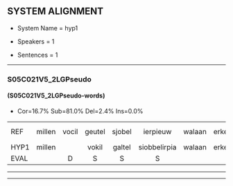 
## SYSTEM ALIGNMENT

- System Name = hyp1

- Speakers = 1

- Sentences = 1

---

### S05C021V5_2LGPseudo

#### (S05C021V5_2LGPseudo-words)

- Cor=16.7%	Sub=81.0%	Del=2.4%	Ins=0.0%

|  |  |  |  |  |  |  |  |  |  |  |  |  |  |  |  |  |  |  |  |  |  |  |  |  |  |  |  |  |  |  |  |  |  |  |  |  |  |  |  |  |  |  |
|:--- |:---:|:---:|:---:|:---:|:---:|:---:|:---:|:---:|:---:|:---:|:---:|:---:|:---:|:---:|:---:|:---:|:---:|:---:|:---:|:---:|:---:|:---:|:---:|:---:|:---:|:---:|:---:|:---:|:---:|:---:|:---:|:---:|:---:|:---:|:---:|:---:|:---:|:---:|:---:|:---:|:---:|:---:|
| REF | millen | vocil | geutel | sjobel | ierpieuw | walaan | erke | * | haweel | saarweng | gevicht*(gezicht) | eemde | bepoud | orstalk | veten | gefouw | * | vurpaand | nizung | fiewon | kneurem | vawaai | strellen*(strelen) | zwieten | foetbans | oonste | muider | grijnken | schielstaug | prilsood | vloender | milste | veurder | kloeien | ulen | orponk | schodig | ijpo | menuur | spreikje | hiffreeuw | wooien |
| HYP1 | millen |  | vokil | galtel | siobbelirpia | walaan | erke | hawe | hueel | sarowijn | gezicht | inde | depalt | orstalk | vitter | gefal | verpand | niu | febon | knoren | fanwa | strillen | sueten | voetban | ons | te | nouder | grenke | ceelstag | prilsot | vlund | nilsta | forta | kloyen | ulen | orponk | scotig | eppo | menuur | spreken | hirrol | woeen |
| EVAL |  | D | S | S | S |  |  | S | S | S | S | S | S |  | S | S | S | S | S | S | S | S | S | S | S | S | S | S | S | S | S | S | S | S |  |  | S | S |  | S | S | S |
---

---
